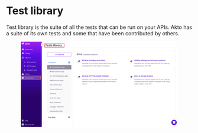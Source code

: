 # Test library

Test library is the suite of all the tests that can be run on your APIs. Akto has a suite of its own tests and some that have been contributed by others.&#x20;

<figure><img src="../.gitbook/assets/Frame 24 (1) (1) (1).png" alt=""><figcaption></figcaption></figure>
